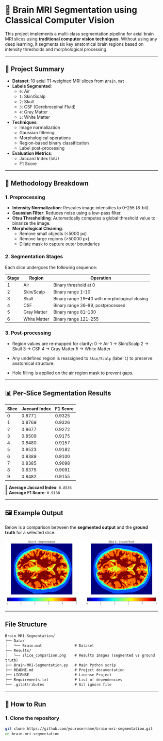# 🧠 Brain MRI Segmentation using Classical Computer Vision

This project implements a multi-class segmentation pipeline for axial brain MRI slices using **traditional computer vision techniques**. Without using any deep learning, it segments six key anatomical brain regions based on intensity thresholds and morphological processing.

---

## 📌 Project Summary

- **Dataset**: 10 axial T1-weighted MRI slices from `Brain.mat`
- **Labels Segmented**:
  - `0`: Air  
  - `1`: Skin/Scalp  
  - `2`: Skull  
  - `3`: CSF (Cerebrospinal Fluid)  
  - `4`: Gray Matter  
  - `5`: White Matter  
- **Techniques**:
  - Image normalization
  - Gaussian filtering
  - Morphological operations
  - Region-based binary classification
  - Label post-processing
- **Evaluation Metrics**:
  - Jaccard Index (IoU)
  - F1 Score

---

## 🧪 Methodology Breakdown

### 1. Preprocessing
- **Intensity Normalization**: Rescales image intensities to 0–255 (8-bit).
- **Gaussian Filter**: Reduces noise using a low-pass filter.
- **Otsu Thresholding**: Automatically computes a global threshold value to binarize the image.
- **Morphological Cleaning**:
  - Remove small objects (<5000 px)
  - Remove large regions (>50000 px)
  - Dilate mask to capture outer boundaries

### 2. Segmentation Stages
Each slice undergoes the following sequence:

| Stage | Region             | Operation |
|-------|--------------------|-----------|
| 1     | Air                | Binary threshold at 0 |
| 2     | Skin/Scalp         | Binary range 1–10 |
| 3     | Skull              | Binary range 19–40 with morphological closing |
| 4     | CSF                | Binary range 36–89, postprocessed |
| 5     | Gray Matter        | Binary range 81–130 |
| 6     | White Matter       | Binary range 121–255 |

### 3. Post-processing
- Region values are re-mapped for clarity:
0 → Air 1 → Skin/Scalp 2 → Skull 3 → CSF 4 → Gray Matter 5 → White Matter

- Any undefined region is reassigned to `Skin/Scalp` (label `1`) to preserve anatomical structure.
- Hole filling is applied on the air region mask to prevent gaps.

---

## 📊 Per-Slice Segmentation Results

| Slice | Jaccard Index | F1 Score |
|-------|---------------|----------|
| 0     | 0.8771        | 0.9325   |
| 1     | 0.8769        | 0.9326   |
| 2     | 0.8677        | 0.9272   |
| 3     | 0.8509        | 0.9175   |
| 4     | 0.8480        | 0.9157   |
| 5     | 0.8523        | 0.9182   |
| 6     | 0.8389        | 0.9100   |
| 7     | 0.8385        | 0.9098   |
| 8     | 0.8375        | 0.9091   |
| 9     | 0.8482        | 0.9155   |

**📌 Average Jaccard Index**: `0.8536`  
**📌 Average F1 Score**: `0.9188`

---

## 🖼️ Example Output


Below is a comparison between the **segmented output** and the **ground truth** for a selected slice.

![Segmentation vs Ground Truth](Results/slice_comparison_0.png)

---

## File Structure
```
Brain-MRI-Segmentation/
├── Data/
│   └── Brain.mat               # Dataset
├── Results/
│   └── slice_comparison.png    # Results Images (segmented vs ground truth)
├── Brain-MRI-Segmentation.py   # Main Python scrip
├── README.md                   # Project documentation
├── LICENSE                     # License Project
├── Requirements.txt            # List of dependencies
└── .gitattributes              # Git ignore file

```

---

## 🚀 How to Run

### 1. Clone the repository

```bash
git clone https://github.com/yourusername/brain-mri-segmentation.git
cd brain-mri-segmentation

